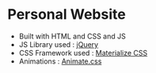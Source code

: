 # Personal Website

- Built with HTML and CSS and JS
- JS Library used : [jQuery](https://jquery.com/)
- CSS Framework used : [Materialize CSS](http://materializecss.com/)
- Animations : [Animate.css](https://daneden.github.io/animate.css/)
